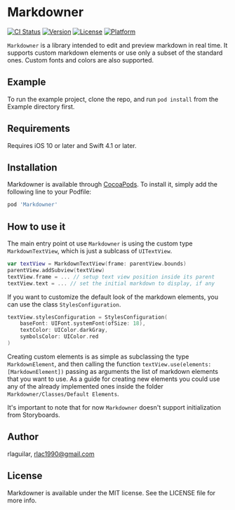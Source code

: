 # Markdowner

[![CI Status](https://img.shields.io/travis/rlaguilar/Markdowner.svg?style=flat)](https://travis-ci.org/rlaguilar/Markdowner)
[![Version](https://img.shields.io/cocoapods/v/Markdowner.svg?style=flat)](https://cocoapods.org/pods/Markdowner)
[![License](https://img.shields.io/cocoapods/l/Markdowner.svg?style=flat)](https://cocoapods.org/pods/Markdowner)
[![Platform](https://img.shields.io/cocoapods/p/Markdowner.svg?style=flat)](https://cocoapods.org/pods/Markdowner)

`Markdowner` is a library intended to edit and preview markdown in real time. It supports custom markdown elements or use only a subset of the standard ones. Custom fonts and colors are also supported.  

## Example

To run the example project, clone the repo, and run `pod install` from the Example directory first.

## Requirements
Requires iOS 10 or later and Swift 4.1 or later.

## Installation

Markdowner is available through [CocoaPods](https://cocoapods.org). To install
it, simply add the following line to your Podfile:

```ruby
pod 'Markdowner'
```

## How to use it
The main entry point ot use `Markdowner` is using the custom type  `MarkdownTextView`, which is just a sublcass of `UITextView`.

```swift
var textView = MarkdownTextView(frame: parentView.bounds)
parentView.addSubview(textView)
textView.frame = ... // setup text view position inside its parent
textView.text = ... // set the initial markdown to display, if any

```

If you want to customize the default look of the markdown elements, you can use the class `StylesConfiguration`.

```swift
textView.stylesConfiguration = StylesConfiguration(
    baseFont: UIFont.systemFont(ofSize: 18),
    textColor: UIColor.darkGray,
    symbolsColor: UIColor.red
)
```

Creating custom elements is as simple as subclassing the type `MarkdownElement`, and then calling the function `textView.use(elements: [MarkdownElement])` passing as arguments the list of markdown elements that you want to use. As a guide for creating new elements you could use any of the already implemented ones inside the folder `Markdowner/Classes/Default Elements`.

It's important to note that for now `Markdowner` doesn't support initialization from Storyboards.

## Author

rlaguilar, rlac1990@gmail.com

## License

Markdowner is available under the MIT license. See the LICENSE file for more info.
